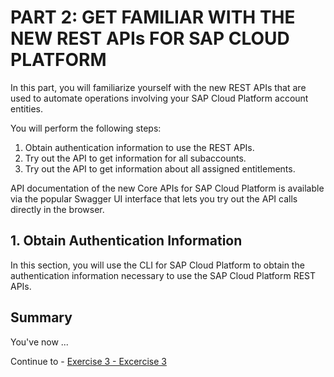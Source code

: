 # PART 2: GET FAMILIAR WITH THE NEW REST APIs FOR SAP CLOUD PLATFORM

In this part, you will familiarize yourself with the new REST APIs that are used to automate operations involving your SAP Cloud Platform account entities.

You will perform the following steps:

1.	Obtain authentication information to use the REST APIs.
2.	Try out the API to get information for all subaccounts.
3.	Try out the API to get information about all assigned entitlements.

API documentation of the new Core APIs for SAP Cloud Platform is available via the popular Swagger UI interface that lets you try out the API calls directly in the browser.


## 1. Obtain Authentication Information

In this section, you will use the CLI for SAP Cloud Platform to obtain the authentication information necessary to use the SAP Cloud Platform REST APIs.




## Summary

You've now ...

Continue to - [Exercise 3 - Excercise 3 ](../ex3/README.md)
